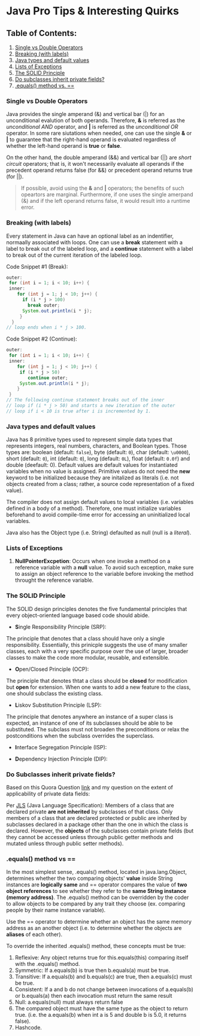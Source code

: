 # Java Pro Tips & Interesting Quirks 

## Table of Contents: 

1. [Single vs Double Operators](#single-vs-double-operators)
2. [Breaking (with labels)](#breaking-with-labels)
3. [Java types and default values](#java-types-and-default-values)
4. [Lists of Exceptions](#lists-of-exceptions)
5. [The SOLID Principle](#the-solid-principle)
6. [Do subclasses inherit private fields?](#do-subclasses-inherit-private-fields)
7. [.equals() method vs. ==](#equals-method-vs-)

### Single vs Double Operators

Java provides the single amperand (&) and vertical bar (|) for an unconditional evalution of both operands. Therefore, **&** is referred as the *unconditional AND* operator, and **|** is referred as the *unconditional OR* operator. In some rare siutations when needed, one can use the single **&** or **|** to guarantee that the right-hand operand is evaluated regardless of whether the left-hand operand is **true** or **false**. 

On the other hand, the double amperand (&&) and vertical bar (||) are *short circuit* operators; that is, it won't necessarily evaluate all operands if the precedent operand returns false (for &&) or precedent operand returns true (for ||). 

> If possible, avoid using the **&** and **|** operators; the benefits of such opeartors are marginal. Furthermore, if one uses the single amerpand (&) and if the left operand returns false, it would result into a runtime error. 

### Breaking (with labels) 

Every statement in Java can have an optional label as an indentifier, normaally associated with loops. One can use a **break** statement with a label to break out of the labeled loop, and a **continue** statement with a label to break out of the current iteration of the labeled loop. 

Code Snippet #1 (Break):

```java
outer:
 for (int i = 1; i < 10; i++) {
 inner:
    for (int j = 1; j < 10; j++) {
      if (i * j > 100)
        break outer;
      System.out.println(i * j);
     }
  }
// loop ends when i * j > 100.
```

Code Snippet #2 (Continue): 

```java 
outer:
 for (int i = 1; i < 10; i++) {
 inner:
    for (int j = 1; j < 10; j++) {
     if (i * j > 50)
        continue outer;
     System.out.println(i * j);
    }
 } 
// The following continue statement breaks out of the inner
// loop if (i * j > 50) and starts a new iteration of the outer
// loop if i < 10 is true after i is incremented by 1. 
 ```
 
### Java types and default values
 
 Java has 8 primitive types used to represent simple data types that represents integers, real numbers, characters, and Boolean types. Those types are: boolean (default: `false`), byte (default: `0`), char (default: `\u0000`), short (default: `0`), int (default: `0`), long (default: `0L`), float (default: `0.0f`) and double (deefault: 0). Default values are default values for instantiated variables when no value is assigned. Primitive values do not need the **new** keyword to be initialized because they are initalized as literals (i.e. not objects created from a class; rather, a source code representation of a fixed value).  
 
The compiler does not assign default values to local variables (i.e. variables defined in a body of a method). Therefore, one must initialize variables beforehand to avoid compile-time error for accessing an uninitialized local variables. 
 
 Java also has the Object type (i.e. String) defaulted as null (null is a *literal*).
 
### Lists of Exceptions 

1. **NullPointerExcpetion**: Occurs when one invoke a method on a reference variable with a **null** value. To avoid such exception, make sure to assign an object reference to the variable before invoking the method throught the reference variable. 

### The SOLID Principle

The SOLID design principles denotes the five fundamental principles that every object-oriented language based code should abide.

- **S**ingle Responsibility Principle (SRP): 

The principle that denotes that a class should have only a single responsibility. Essentially, this prinicple suggests the use of many smaller classes, each with a very specific purpose over the use of larger, broader classes to make the code more modular, reusable, and extensible.

- **O**pen/Closed Principle (OCP): 

The principle that denotes thtat a class should be **closed** for modification but **open** for extension. When one wants to add a new feature to the class, one should subclass the existing class. 

- **L**iskov Substitution Principle (LSP): 

The principle that denotes anywhere an instance of a super class is expected, an instance of one of its subclasses should be able to be substituted. The subclass must not broaden the preconditions or relax the postconditions when the subclass overrides the superclass. 

- **I**nterface Segregation Principle (ISP): 

- **D**ependency Injection Principle (DIP): 

### Do Subclasses inherit private fields? 

Based on this Quora Question [link](http://stackoverflow.com/questions/4716040/do-subclasses-inherit-private-fields) and my question on the extent of applicability of private data fields: 

Per [JLS](https://docs.oracle.com/javase/specs/jls/se8/html/jls-8.html#jls-8.3.1.1) (Java Language Specification): Members of a class that are declared private **are not inherited** by subclasses of that class. Only members of a class that are declared protected or public are inherited by subclasses declared in a package other than the one in which the class is declared. However, the **objects** of the subclasses contain private fields (but they cannot be accessed unless through public getter methods and mutated unless through public setter methods). 

### .equals() method vs == 

In the most simplest sense, .equals() method, located in java.lang.Object, determines whether the two comparing objects' **value** inside String instances are **logically same** and == operator compares the value of **two object references** to see whether they refer to the **same String instance (memory address)**. The .equals() method can be overridden by the coder to allow objects to be compared by any trait they choose (ex. comparing people by their name instance variable).

Use the == operator to determine whether an object has the same memory address as an another object (i.e. to determine whether the objects are **aliases** of each other). 

To override the inherited .equals() method, these concepts must be true: 

1. Reflexive: Any object returns true for this.equals(this) comparing itself with the .equals() method. 
2. Symmetric: If a.equals(b) is true then b.equals(a) must be true. 
3. Transitive: If a.equals(b) and b.equals(c) are true, then a.equals(c) must be true. 
4. Consistent: If a and b do not change between invocations of a.equals(b) or b.equals(a) then each invocation must return the same result
5. Null: a.equals(null) must always return false
6. The compared object must have the same type as the object to return true. (i.e. the a.equals(b) when int a is 5 and double b is 5.0, it returns false). 
7. Hashcode. 

